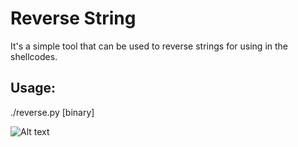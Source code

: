 # Reverse String
It's a simple tool that can be used to reverse strings for using in the shellcodes.

## Usage: 
./reverse.py [binary]

![Alt text](http://bayanbox.ir/view/5853526249290761588/7.jpg "C3ph Sheller")
